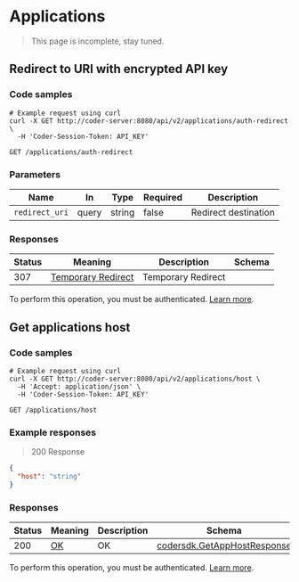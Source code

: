 # Applications

> This page is incomplete, stay tuned.

## Redirect to URI with encrypted API key

### Code samples

```shell
# Example request using curl
curl -X GET http://coder-server:8080/api/v2/applications/auth-redirect \
  -H 'Coder-Session-Token: API_KEY'
```

`GET /applications/auth-redirect`

### Parameters

| Name           | In    | Type   | Required | Description          |
| -------------- | ----- | ------ | -------- | -------------------- |
| `redirect_uri` | query | string | false    | Redirect destination |

### Responses

| Status | Meaning                                                                 | Description        | Schema |
| ------ | ----------------------------------------------------------------------- | ------------------ | ------ |
| 307    | [Temporary Redirect](https://tools.ietf.org/html/rfc7231#section-6.4.7) | Temporary Redirect |        |

To perform this operation, you must be authenticated. [Learn more](authentication.md).

## Get applications host

### Code samples

```shell
# Example request using curl
curl -X GET http://coder-server:8080/api/v2/applications/host \
  -H 'Accept: application/json' \
  -H 'Coder-Session-Token: API_KEY'
```

`GET /applications/host`

### Example responses

> 200 Response

```json
{
  "host": "string"
}
```

### Responses

| Status | Meaning                                                 | Description | Schema                                                               |
| ------ | ------------------------------------------------------- | ----------- | -------------------------------------------------------------------- |
| 200    | [OK](https://tools.ietf.org/html/rfc7231#section-6.3.1) | OK          | [codersdk.GetAppHostResponse](schemas.md#codersdkgetapphostresponse) |

To perform this operation, you must be authenticated. [Learn more](authentication.md).
